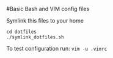 #Basic Bash and VIM config files

Symlink this files to your home

    cd dotfiles
    ./symlink_dotfiles.sh

To test configuration run:
`vim -u .vimrc`
